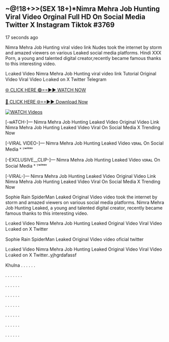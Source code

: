 ## ~@!18+>>(SEX 18+)*Nimra Mehra Job Hunting Viral Video Orginal Full HD On Social Media Twitter X Instagram Tiktok #3769

17 seconds ago

Nimra Mehra Job Hunting viral video link Nudes took the internet by storm and amazed viewers on various Leaked social media platforms. Hindi XXX Porn, a young and talented digital creator,recently became famous thanks to this interesting video.

L𝚎aked Video Nimra Mehra Job Hunting viral video link Tutorial Original Video Viral Video L𝚎aked on X Twitter Telegram

[🌐 CLICK HERE 🟢==►► WATCH NOW](https://dekho-ki-hoy-07-2k25.blogspot.com/2025/01/viral-tv.html)

[🔴 CLICK HERE 🌐==►► Download Now](https://dekho-ki-hoy-07-2k25.blogspot.com/2025/01/viral-tv.html)

[![WATCH Videos](https://i.imgur.com/ydURGbz.png)](https://dekho-ki-hoy-07-2k25.blogspot.com/2025/01/viral-tv.html)

[-wATCH-]— Nimra Mehra Job Hunting Leaked Video Original Video Link Nimra Mehra Job Hunting Leaked Video Viral On Social Media X Trending Now

[-VIRAL VIDEO-]— Nimra Mehra Job Hunting Leaked Video ᴠɪʀᴀʟ On Social Media ˣ ᵀʷⁱᵗᵗᵉʳ

[-EXCLUSIVE__CLIP-]— Nimra Mehra Job Hunting Leaked Video ᴠɪʀᴀʟ On Social Media ˣ ᵀʷⁱᵗᵗᵉʳ

[-VIRAL-]— Nimra Mehra Job Hunting Leaked Video Original Video Link Nimra Mehra Job Hunting Leaked Video Viral On Social Media X Trending Now

Sophie Rain SpiderMan Leaked Original Video video took the internet by storm and amazed viewers on various social media platforms. Nimra Mehra Job Hunting Leaked, a young and talented digital creator, recently became famous thanks to this interesting video.

L𝚎aked Video Nimra Mehra Job Hunting Leaked Original Video Viral Video L𝚎aked on X Twitter

Sophie Rain SpiderMan Leaked Original Video video oficial twitter

L𝚎aked Video Nimra Mehra Job Hunting Leaked Original Video Viral Video L𝚎aked on X Twitter..yjhgrdafassf

Khulna
.
.
.
.
.
.

.
.
.
.
.
.
.

.
.
.
.
.
.

.
.
.
.
.
.

.
.
.
.
.
.

.
.
.
.
.
.

.
.
.
.
.
.

.
.
.
.
.
.